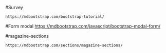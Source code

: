 #Survey

	https://mdbootstrap.com/bootstrap-tutorial/

#Form modal
	https://mdbootstrap.com/javascript/bootstrap-modal-form/
	
#magazine-sections

	https://mdbootstrap.com/sections/magazine-sections/	
